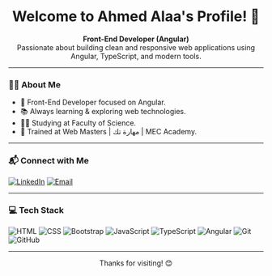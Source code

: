 <h1 align="center">Welcome to Ahmed Alaa's Profile! 👋</h1>

<p align="center">
  <b>Front-End Developer (Angular)</b><br>
  Passionate about building clean and responsive web applications using Angular, TypeScript, and modern tools.
</p>

---

### 👨‍💻 About Me

- 🚀 Front-End Developer focused on Angular.
- 📚 Always learning & exploring web technologies.
- 👨‍🎓 Studying at Faculty of Science.
- 💼 Trained at Web Masters | مهارة تك | MEC Academy.

---

### 📬 Connect with Me

[![LinkedIn](https://img.shields.io/badge/LinkedIn-blue?style=for-the-badge&logo=linkedin)](https://www.linkedin.com/in/ahmed-alaa-69aba02a0)
[![Email](https://img.shields.io/badge/Email-D14836?style=for-the-badge&logo=gmail&logoColor=white)](mailto:ahmedelimy67@gmail.com)

---

### 💻 Tech Stack

![HTML](https://img.shields.io/badge/-HTML5-E34F26?logo=html5&logoColor=fff&style=for-the-badge)
![CSS](https://img.shields.io/badge/-CSS3-1572B6?logo=css3&logoColor=fff&style=for-the-badge)
![Bootstrap](https://img.shields.io/badge/-Bootstrap-563D7C?logo=bootstrap&logoColor=fff&style=for-the-badge)
![JavaScript](https://img.shields.io/badge/-JavaScript-F7DF1E?logo=javascript&logoColor=000&style=for-the-badge)
![TypeScript](https://img.shields.io/badge/-TypeScript-007ACC?logo=typescript&logoColor=fff&style=for-the-badge)
![Angular](https://img.shields.io/badge/-Angular-DD0031?logo=angular&logoColor=fff&style=for-the-badge)
![Git](https://img.shields.io/badge/-Git-F05032?logo=git&logoColor=fff&style=for-the-badge)
![GitHub](https://img.shields.io/badge/-GitHub-181717?logo=github&logoColor=fff&style=for-the-badge)

---

<p align="center">Thanks for visiting! 😊</p>

